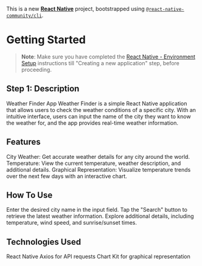 This is a new [**React Native**](https://reactnative.dev) project, bootstrapped using [`@react-native-community/cli`](https://github.com/react-native-community/cli).

# Getting Started

>**Note**: Make sure you have completed the [React Native - Environment Setup](https://reactnative.dev/docs/environment-setup) instructions till "Creating a new application" step, before proceeding.
## Step 1: Description
Weather Finder App
Weather Finder is a simple React Native application that allows users to check the weather conditions of a specific city. With an intuitive interface, users can input the name of the city they want to know the weather for, and the app provides real-time weather information.

## Features
City Weather: Get accurate weather details for any city around the world.
Temperature: View the current temperature, weather description, and additional details.
Graphical Representation: Visualize temperature trends over the next few days with an interactive chart.
## How To Use
Enter the desired city name in the input field.
Tap the "Search" button to retrieve the latest weather information.
Explore additional details, including temperature, wind speed, and sunrise/sunset times.
## Technologies Used
React Native
Axios for API requests
Chart Kit for graphical representation

